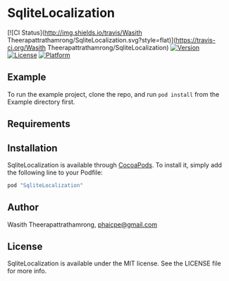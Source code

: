 # SqliteLocalization

[![CI Status](http://img.shields.io/travis/Wasith Theerapattrathamrong/SqliteLocalization.svg?style=flat)](https://travis-ci.org/Wasith Theerapattrathamrong/SqliteLocalization)
[![Version](https://img.shields.io/cocoapods/v/SqliteLocalization.svg?style=flat)](http://cocoapods.org/pods/SqliteLocalization)
[![License](https://img.shields.io/cocoapods/l/SqliteLocalization.svg?style=flat)](http://cocoapods.org/pods/SqliteLocalization)
[![Platform](https://img.shields.io/cocoapods/p/SqliteLocalization.svg?style=flat)](http://cocoapods.org/pods/SqliteLocalization)

## Example

To run the example project, clone the repo, and run `pod install` from the Example directory first.

## Requirements

## Installation

SqliteLocalization is available through [CocoaPods](http://cocoapods.org). To install
it, simply add the following line to your Podfile:

```ruby
pod "SqliteLocalization"
```

## Author

Wasith Theerapattrathamrong, phaicpe@gmail.com

## License

SqliteLocalization is available under the MIT license. See the LICENSE file for more info.
